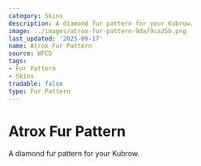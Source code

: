 ```yaml
---
category: Skins
description: A diamond fur pattern for your Kubrow.
image: ../images/atrox-fur-pattern-9da79ca25b.png
last_updated: '2025-09-17'
name: Atrox Fur Pattern
source: WFCD
tags:
- Fur Pattern
- Skins
tradable: false
type: Fur Pattern
---
```


# Atrox Fur Pattern

A diamond fur pattern for your Kubrow.

